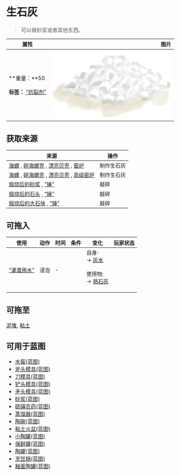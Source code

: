 # 生石灰  
> 可以做砂浆或者其他东西。  
  
  属性  |   图片   
 ----  |  ----:   
 **重量：**50<br><br>**标签：**	[“抗裂剂”](tag_Temper.md)  |  ![](Sprite/Quicklime.png)   
  
## 获取来源  
来源  |  操作  
----  |  ----  
[海螺](Conch.md) , [碎海螺壳](ConchBroken.md) , [漂亮贝壳](SeashellsPretty.md) , [窑炉](Kiln.md)  |  制作生石灰  
[海螺](Conch.md) , [碎海螺壳](ConchBroken.md) , [漂亮贝壳](SeashellsPretty.md) , [高级窑炉](KilnAdvanced.md)  |  制作生石灰  
[煅烧后的砂浆](MortarBurnt.md) , [“锤”](tag_Hammer.md)  |  敲碎  
[煅烧后的石头](StoneBurnt.md) , [“锤”](tag_Hammer.md)  |  敲碎  
[煅烧后的大石块](StoneHeavyBurnt.md) , [“锤”](tag_Hammer.md)  |  敲碎  
## 可拖入  
使用  |  动作  |  时间  |  条件  |  变化  |  玩家状态  
----  |  ----  |  ----  |  ----  |  ----  |  ----  
[“灌溉用水”](tag_WaterFresh.md)  |  浸泡  |  -  |    |  自身:<br>→ [灰水](LQ_AshWater.md)<br><br>使用物:<br>→ [熟石灰](LQ_SlakedLime.md)<br><br>  |    
## 可拖至  
[泥堆](MudPile.md), [粘土](Clay.md)  
## 可用于蓝图  
- [水窖(蓝图)](Bp_Cistern.md)  
- [斧头模具(蓝图)](Bp_MoldAxe.md)  
- [刀模具(蓝图)](Bp_MoldKnife.md)  
- [铲头模具(蓝图)](Bp_MoldShovel.md)  
- [矛头模具(蓝图)](Bp_MoldSpear.md)  
- [砂浆(蓝图)](Bp_Mortar.md)  
- [硫磺农药(蓝图)](Bp_PesticideBrimstone.md)  
- [蒸馏器(蓝图)](Bp_Alembic.md)  
- [陶碗(蓝图)](Bp_ClayBowl.md)  
- [粘土火盆(蓝图)](Bp_ClayFirePit.md)  
- [小陶罐(蓝图)](Bp_ClayJar.md)  
- [保鲜罐(蓝图)](Bp_ClayPotCooler.md)  
- [陶罐(蓝图)](Bp_ClayVase.md)  
- [烹饪锅(蓝图)](Bp_CookingPot.md)  
- [釉面陶罐(蓝图)](Bp_GlazedVase.md)  
  
  
